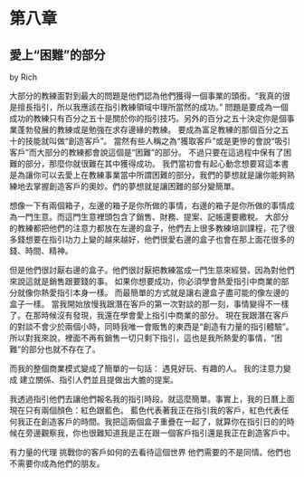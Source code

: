 # 第八章

## 愛上“困難”的部分

by Rich

大部分的教練面對到最大的問題是他們認為他們獲得一個事業的頭銜。“我真的很是擅長指引，所以我應該在指引教練領域中理所當然的成功。” 問題是要成為一個成功的教練只有百分之五十是關於你的指引技巧。另外的百分之五十決定你是個事業蓬勃發展的教練或是勉強在求存邊緣的教練。 要成為富足教練的那個百分之五十的技能就叫做“創造客戶”。 當然有些人稱之為“獲取客戶”或是更慘的會說“吸引客戶”而大部分的教練都會說這個是“困難”的部分。 不過只要在這過程中保有了困難的部分，那麼你就很難在其中獲得成功。 我們當初會有起心動念想要寫這本書是為讓你可以去愛上在教練事業當中所謂困難的部分，我們的夢想就是讓你能夠熟練地去掌握創造客戶的奧妙。們的夢想就是讓困難的部分變簡單。

想像一下有兩個箱子，左邊的箱子是你所做的事情，右邊的箱子是你所做的事情成為一門生意。而這門生意裡頭包含了銷售、財務、提案、記帳還要繳稅。 大部分的教練都把他們的注意力都放在左邊的盒子，他們去上很多教練培訓課程，花了很多錢想要在指引功力上變的越來越好，他們很愛右邊的盒子也會在那上面花很多的錢、時間、精神。

但是他們很討厭右邊的盒子。他們很討厭把教練當成一門生意來經營。因為對他們來說這就是銷售跟要錢的事。 如果你想要成功，你必須學會熱愛指引中商業的部分就像你熱愛指引本身一樣。 而最簡單的方式就是讓右邊盒子盡可能的像左邊的盒子一樣。 當我開始放慢我跟潛在客戶的第一次對談的那一刻，事情變得不一樣了。在那時候沒有發現，我還在學會愛上指引中商業的部分。 現在我跟潛在客戶的對談不會少於兩個小時，同時我唯一會販售的東西是“創造有力量的指引體驗”。所以對我來說，裡面不再有銷售一切只剩下指引，這也是我所熱愛的事情，“困難”的部分也就不存在了。

而我的整個商業模式變成了簡單的一句話： 遇見好玩、有趣的人。 我的注意力變成 建立關係、指引人們並且提做出大膽的提案。

我透過指引他們去讓他們報名我的指引時段。就這麼簡單。事實上，我的日曆上面現在只有兩個顏色：紅色跟藍色。 藍色代表著我正在指引我的客戶，紅色代表任何我正在創造客戶的時間。我把這兩個盒子重疊在一起了，就算你在指引日的的時候在旁邊觀察我，你也很難知道我是正在跟一個客戶指引還是我正在創造客戶中。

有力量的代理 挑戰你的客戶如何的去看待這個世界 他們需要的不是同情。他們也不需要你成為他們的朋友。

